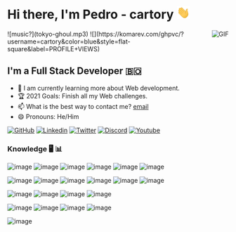 # Hi there, I'm Pedro - cartory <img width="30px" src="https://github.com/SatYu26/SatYu26/raw/master/Assets/Hi.gif" />

<img align="right" alt="GIF" height="160px" src="https://octodex.github.com/images/daftpunktocat-guy.gif" />
![music?](tokyo-ghoul.mp3)
![](https://komarev.com/ghpvc/?username=cartory&color=blue&style=flat-square&label=PROFILE+VIEWS)

## I'm a Full Stack Developer 🇧🇴
- 🌱 I am currently learning more about Web development.
- 🏆 2021 Goals: Finish all my Web challenges.
- 📫 What is the best way to contact me? [email](xXcartoryXx@gmail.com)
- 😄 Pronouns: He/Him
<!-- [![Reddit](https://img.shields.io/badge/Reddit-FF4500?style=for-the-badge&logo=reddit&logoColor=white)](https://www.reddit.com/user/Bardiesel) -->
[![GitHub](https://img.shields.io/badge/Github-FFFFFF?style=for-the-badge&logo=github&color=grey)](https://github.com/cartory)
[![Linkedin](https://img.shields.io/badge/Linkedin-0077B5?style=for-the-badge&logo=linkedin&logoColor=white)](https://www.linkedin.com/in/pedro-luis-caricari-torrejón-3816961b0/)
[![Twitter](https://img.shields.io/badge/Twitter-1DA1F2?style=for-the-badge&logo=twitter&logoColor=white)](https://twitter.com/CaricariLuis)
[![Discord](https://img.shields.io/badge/Discord-7289DA?style=for-the-badge&logo=discord&logoColor=white)](https://discord.gg/xstJ7Uen)
[![Youtube](https://img.shields.io/badge/-youtube-61DAFB?logo=youtube&style=for-the-badge&color=red)](https://www.youtube.com/channel/UCQu3fZWiFFybOE4T9AJXC7A)
<!-- [![Reddit](https://img.shields.io/badge/Reddit-FF4500?style=for-the-badge&logo=reddit&logoColor=white)](https://www.reddit.com/user/Bardiesel) -->
### Knowledge 🖥️ 📊
![image](https://img.shields.io/badge/HTML5-E34F26?style=for-the-badge&logo=html5&logoColor=white)
![image](https://img.shields.io/badge/CSS3-1572B6?style=for-the-badge&logo=css3&logoColor=white)
![image](https://img.shields.io/badge/JavaScript-F7DF1E?style=for-the-badge&logo=javascript&logoColor=black)
![image](https://img.shields.io/badge/PHP-777BB4?style=for-the-badge&logo=php&logoColor=white)
![image](https://img.shields.io/badge/TypeScript-007ACC?style=for-the-badge&logo=typescript&logoColor=white)
![image](https://img.shields.io/badge/Java-ED8B00?style=for-the-badge&logo=java&logoColor=white)
<!-- ![image](https://img.shields.io/badge/Python-3776AB?style=for-the-badge&logo=python&logoColor=white) -->
![image](https://img.shields.io/badge/React-0081CB?style=for-the-badge&logo=react)
![image](https://img.shields.io/badge/Laravel-FF2D20?style=for-the-badge&logo=laravel&logoColor=white)
![image](https://img.shields.io/badge/-flutter-61DAFB?logo=flutter&style=for-the-badge&color=blue)
![image](https://img.shields.io/badge/-angular-61DAFB?logo=angular&style=for-the-badge&color=red)
![image](https://img.shields.io/badge/Redux-593D88?style=for-the-badge&logo=redux&logoColor=white)
![image](https://img.shields.io/badge/jQuery-0769AD?style=for-the-badge&logo=jquery&logoColor=white)
<!-- ![image](https://img.shields.io/badge/Python-3776AB?style=for-the-badge&logo=python&logoColor=white) -->
![image](https://img.shields.io/badge/Bootstrap-563D7C?style=for-the-badge&logo=bootstrap&logoColor=white)
![image](https://img.shields.io/badge/Sass-CC6699?style=for-the-badge&logo=sass&logoColor=white)
![image](https://img.shields.io/badge/Tailwind_CSS-38B2AC?style=for-the-badge&logo=tailwind-css&logoColor=white)
![image](https://img.shields.io/badge/Material--UI-0081CB?style=for-the-badge&logo=material-ui&logoColor=white)
<!-- ![image](https://img.shields.io/badge/Python-3776AB?style=for-the-badge&logo=python&logoColor=white) -->
![image](https://img.shields.io/badge/PostgreSQL-316192?style=for-the-badge&logo=postgresql&logoColor=white)
![image](https://img.shields.io/badge/-firebase-61DAFB?logo=firebase&style=for-the-badge&color=grey)
![image](https://img.shields.io/badge/MySQL-0077B5?style=for-the-badge&logo=mysql&logoColor=white)
![image](https://img.shields.io/badge/-mongodb-61DAFB?logo=mongodb&style=for-the-badge&color=white)
<!-- ![image](https://img.shields.io/badge/Python-3776AB?style=for-the-badge&logo=python&logoColor=white) -->
![image](https://img.shields.io/badge/Jest-C21325?style=for-the-badge&logo=jest&logoColor=white)
<!-- ![image](https://img.shields.io/badge/Python-3776AB?style=for-the-badge&logo=python&logoColor=white) -->

